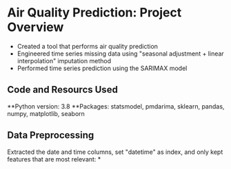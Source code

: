 # Air Quality Prediction: Project Overview
* Created a tool that performs air quality prediction
* Engineered time series missing data using "seasonal adjustment + linear interpolation" imputation method
* Performed time series prediction using the SARIMAX model

## Code and Resourcs Used
**Python version: 3.8
**Packages: statsmodel, pmdarima, sklearn, pandas, numpy, matplotlib, seaborn

## Data Preprocessing
Extracted the date and time columns, set "datetime" as index, and only kept features that are most relevant:
* 
